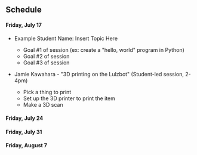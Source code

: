 ## Schedule

#### Friday, July 17

* Example Student Name: Insert Topic Here
  - Goal #1 of session (ex: create a "hello, world" program in Python)
  - Goal #2 of session
  - Goal #3 of session

* Jamie Kawahara - "3D printing on the Lulzbot" (Student-led session, 2-4pm)
  - Pick a thing to print
  - Set up the 3D printer to print the item
  - Make a 3D scan

#### Friday, July 24

#### Friday, July 31

#### Friday, August 7
